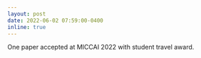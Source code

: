 ```yaml
---
layout: post
date: 2022-06-02 07:59:00-0400
inline: true
---
```


One paper accepted at MICCAI 2022 with student travel award.
